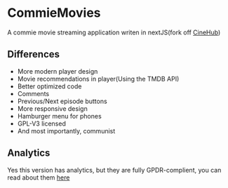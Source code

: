 # CommieMovies
A commie movie streaming application writen in nextJS(fork off [CineHub](https://github.com/parnexcodes/cinehub-nextjs))

## Differences
- More modern player design
- Movie recommendations in player(Using the TMDB API)
- Better optimized code
- Comments
- Previous/Next episode buttons
- More responsive design
- Hamburger menu for phones
- GPL-V3 licensed
- And most importantly, communist

## Analytics
Yes this version has analytics, but they are fully GPDR-complient, you can read about them [here](https://vercel.com/docs/concepts/analytics)
